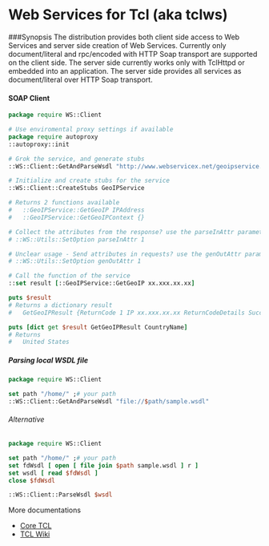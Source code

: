 Web Services for Tcl (aka tclws)
================================


###Synopsis
The distribution provides both client side access to Web Services and server side creation of Web Services. 
Currently only document/literal and rpc/encoded with HTTP Soap transport are supported on the client side. 
The server side currently works only with TclHttpd or embedded into an application. 
The server side provides all services as document/literal over HTTP Soap transport.

#### SOAP Client
```tcl
package require WS::Client

# Use enviromental proxy settings if available
package require autoproxy
::autoproxy::init

# Grok the service, and generate stubs
::WS::Client::GetAndParseWsdl "http://www.webservicex.net/geoipservice.asmx?wsdl"

# Initialize and create stubs for the service
::WS::Client::CreateStubs GeoIPService

# Returns 2 functions available
#   ::GeoIPService::GetGeoIP IPAddress
#   ::GeoIPService::GetGeoIPContext {}

# Collect the attributes from the response? use the parseInAttr parameter
# ::WS::Utils::SetOption parseInAttr 1

# Unclear usage - Send attributes in requests? use the genOutAttr parameter
# ::WS::Utils::SetOption genOutAttr 1

# Call the function of the service
::set result [::GeoIPService::GetGeoIP xx.xxx.xx.xx]

puts $result
# Returns a dictionary result
#   GetGeoIPResult {ReturnCode 1 IP xx.xxx.xx.xx ReturnCodeDetails Success CountryName {United States} CountryCode USA}

puts [dict get $result GetGeoIPResult CountryName]
# Returns
#   United States
```

##### Parsing local WSDL file
```tcl
package require WS::Client

set path "/home/" ;# your path
::WS::Client::GetAndParseWsdl "file://$path/sample.wsdl"
```
###### Alternative
```tcl
package require WS::Client

set path "/home/" ;# your path
set fdWsdl [ open [ file join $path sample.wsdl ] r ]
set wsdl [ read $fdWsdl ]
close $fdWsdl

::WS::Client::ParseWsdl $wsdl
```

More documentations
* [Core TCL](http://core.tcl.tk/tclws/doc/tip/docs/index.html "Title")
* [TCL Wiki](http://wiki.tcl.tk/36640 "Title")
